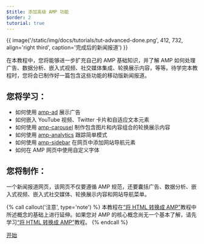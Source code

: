 ```yaml
---
$title: 添加高级 AMP 功能
$order: 2
tutorial: true
---
```


{{ image('/static/img/docs/tutorials/tut-advanced-done.png', 412, 732, align='right third', caption='完成后的新闻报道') }}

在本教程中，您将能够进一步扩充自己的 AMP 基础知识，并了解 AMP 如何处理广告、数据分析、嵌入式视频、社交媒体集成、轮换展示内容，等等。待学完本教程时，您将会已制作好一篇包含这些功能的移动版新闻报道。

## 您将学习：

- 如何使用 [amp-ad](/zh_cn/docs/reference/components/amp-ad.html) 展示广告
- 如何嵌入 YouTube 视频、Twitter 卡片和自适应文本元素
- 如何使用 [amp-carousel](/zh_cn/docs/reference/components/amp-carousel.html) 制作包含图片和内容组合的轮换展示内容
- 如何使用 [amp-analytics](/zh_cn/docs/reference/components/amp-analytics.html) 跟踪简单模式
- 如何使用 [amp-sidebar](/zh_cn/docs/reference/components/amp-sidebar.html) 在网页中添加网站导航元素
- 如何在 AMP 网页中使用自定义字体

## 您将制作：

一个新闻报道网页，该网页不仅要遵循 AMP 规范，还要囊括广告、数据分析、嵌入式视频、嵌入式社交媒体、轮换展示内容和网站导航菜单。

{% call callout('注意', type='note') %}
本教程在[“将 HTML 转换成 AMP”](/zh_cn/docs/tutorials/converting.html)教程中所述概念的基础上进行延伸。如果您对 AMP 的核心概念尚无一个基本了解，请先学习[“将 HTML 转换成 AMP”](/zh_cn/docs/tutorials/converting.html)教程。
{% endcall %}

<div class="start-button">
<a class="button" href="/zh_cn/docs/tutorials/add_advanced/setting_up.html"><span class="arrow-next">开始</span></a>
</div>
 
